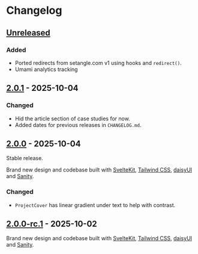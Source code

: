 # Changelog

## [Unreleased]

### Added

- Ported redirects from setangle.com v1 using hooks and `redirect()`.
- Umami analytics tracking

## [2.0.1] - 2025-10-04

### Changed

- Hid the article section of case studies for now.
- Added dates for previous releases in `CHANGELOG.md`.

## [2.0.0] - 2025-10-04

Stable release.

Brand new design and codebase built with [SvelteKit](https://svelte.dev/), [Tailwind CSS](https://tailwindcss.com/), [daisyUI](https://daisyui.com/) and [Sanity](https://www.sanity.io/).

### Changed

- `ProjectCover` has linear gradient under text to help with contrast.

## [2.0.0-rc.1] - 2025-10-02

Brand new design and codebase built with [SvelteKit](https://svelte.dev/), [Tailwind CSS](https://tailwindcss.com/), [daisyUI](https://daisyui.com/) and [Sanity](https://www.sanity.io/).

[Unreleased]: https://github.com/imse-ty/setangle.com/compare/master...HEAD
[2.0.1]: https://github.com/imse-ty/setangle.com/compare/v2.0.1...HEAD
[2.0.0]: https://github.com/imse-ty/setangle.com/compare/v2.0.0...HEAD
[2.0.0-rc.1]: https://github.com/imse-ty/setangle.com/compare/v2.0.0-rc.1...HEAD
